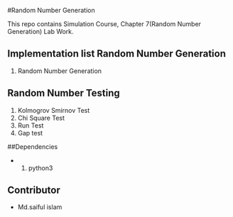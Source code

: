 
#Random Number Generation 

This repo contains Simulation Course, Chapter 7(Random Number Generation) Lab Work.

## Implementation list Random Number Generation
1. Random Number Generation

## Random Number Testing
1. Kolmogrov Smirnov Test
1. Chi Square Test 
1. Run Test 
1. Gap test 

##Dependencies
- 1. python3

## Contributor

- Md.saiful islam
